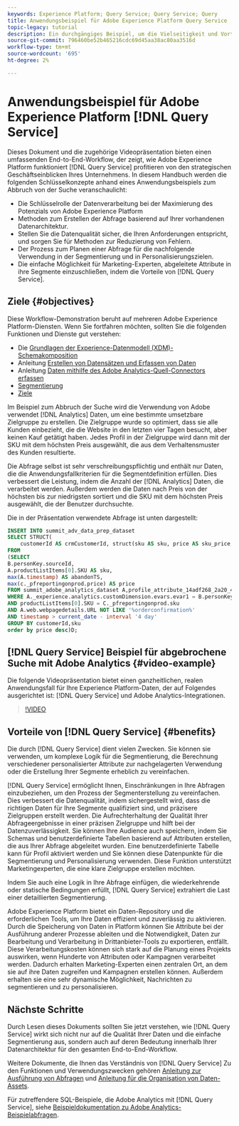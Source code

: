 ```yaml
---
keywords: Experience Platform; Query Service; Query Service; Query
title: Anwendungsbeispiel für Adobe Experience Platform Query Service
topic-legacy: tutorial
description: Ein durchgängiges Beispiel, um die Vielseitigkeit und Vorteile von Adobe Experience Platform Query Service zu demonstrieren.
source-git-commit: 796460be52b465216cdc69d45aa38ac80aa3516d
workflow-type: tm+mt
source-wordcount: '695'
ht-degree: 2%

---
```


# Anwendungsbeispiel für Adobe Experience Platform [!DNL Query Service]

Dieses Dokument und die zugehörige Videopräsentation bieten einen umfassenden End-to-End-Workflow, der zeigt, wie Adobe Experience Platform funktioniert [!DNL Query Service] profitieren von den strategischen Geschäftseinblicken Ihres Unternehmens. In diesem Handbuch werden die folgenden Schlüsselkonzepte anhand eines Anwendungsbeispiels zum Abbruch von der Suche veranschaulicht:

* Die Schlüsselrolle der Datenverarbeitung bei der Maximierung des Potenzials von Adobe Experience Platform
* Methoden zum Erstellen der Abfrage basierend auf Ihrer vorhandenen Datenarchitektur.
* Stellen Sie die Datenqualität sicher, die Ihren Anforderungen entspricht, und sorgen Sie für Methoden zur Reduzierung von Fehlern.
* Der Prozess zum Planen einer Abfrage für die nachfolgende Verwendung in der Segmentierung und in Personalisierungszielen.
* Die einfache Möglichkeit für Marketing-Experten, abgeleitete Attribute in ihre Segmente einzuschließen, indem die Vorteile von [!DNL Query Service].

## Ziele {#objectives}

Diese Workflow-Demonstration beruht auf mehreren Adobe Experience Platform-Diensten. Wenn Sie fortfahren möchten, sollten Sie die folgenden Funktionen und Dienste gut verstehen:

* Die [Grundlagen der Experience-Datenmodell (XDM)-Schemakomposition](../../xdm/schema/composition.md)
* Anleitung [Erstellen von Datensätzen und Erfassen von Daten](https://experienceleague.adobe.com/docs/platform-learn/tutorials/data-ingestion/create-datasets-and-ingest-data.html?lang=de)
* Anleitung [Daten mithilfe des Adobe Analytics-Quell-Connectors erfassen](https://experienceleague.adobe.com/docs/platform-learn/tutorials/sources/ingest-data-from-adobe-analytics.html?lang=de)
* [Segmentierung](../../segmentation/home.md)
* [Ziele](../../destinations/home.md)

Im Beispiel zum Abbruch der Suche wird die Verwendung von Adobe verwendet [!DNL Analytics] Daten, um eine bestimmte umsetzbare Zielgruppe zu erstellen. Die Zielgruppe wurde so optimiert, dass sie alle Kunden einbezieht, die die Website in den letzten vier Tagen besucht, aber keinen Kauf getätigt haben. Jedes Profil in der Zielgruppe wird dann mit der SKU mit dem höchsten Preis ausgewählt, die aus dem Verhaltensmuster des Kunden resultierte.

Die Abfrage selbst ist sehr verschreibungspflichtig und enthält nur Daten, die die Anwendungsfallkriterien für die Segmentdefinition erfüllen. Dies verbessert die Leistung, indem die Anzahl der [!DNL Analytics] Daten, die verarbeitet werden. Außerdem werden die Daten nach Preis von der höchsten bis zur niedrigsten sortiert und die SKU mit dem höchsten Preis ausgewählt, die der Benutzer durchsuchte.

Die in der Präsentation verwendete Abfrage ist unten dargestellt:

```sql
INSERT INTO summit_adv_data_prep_dataset
SELECT STRUCT(
    customerId AS crmCustomerId, struct(sku AS sku, price AS sku_price, abandonTS AS abandonTS) AS abandonBrowse) AS _pfreportingonprod
FROM
(SELECT
B.personKey.sourceId,
A.productListItems[0].SKU AS sku,
max(A.timestamp) AS abandonTS,
max(c._pfreportingonprod.price) AS price
FROM summit_adobe_analytics_dataset A,profile_attribute_14adf268_2a20_4dee_bee6_a6b0e34616a9 B,summit_product_dataset c
WHERE A._experience.analytics.customDimension.evars.evar1 = B.personKey.sourceID
AND productListItems[0].SKU = C._pfreportingonprod.sku
AND A.web.webpagedetails.URL NOT LIKE '%orderconfirmation%'
AND timestamp > current_date - interval '4 day'
GROUP BY customerId,sku
order by price desc)D;
```

## [!DNL Query Service] Beispiel für abgebrochene Suche mit Adobe Analytics {#video-example}

Die folgende Videopräsentation bietet einen ganzheitlichen, realen Anwendungsfall für Ihre Experience Platform-Daten, der auf Folgendes ausgerichtet ist: [!DNL Query Service] und Adobe Analytics-Integrationen.

>[!VIDEO](https://video.tv.adobe.com/v/342533?quality=12&learn=on)

## Vorteile von [!DNL Query Service] {#benefits}

Die durch [!DNL Query Service] dient vielen Zwecken. Sie können sie verwenden, um komplexe Logik für die Segmentierung, die Berechnung verschiedener personalisierter Attribute zur nachgelagerten Verwendung oder die Erstellung Ihrer Segmente erheblich zu vereinfachen.

[!DNL Query Service] ermöglicht Ihnen, Einschränkungen in Ihre Abfragen einzubeziehen, um den Prozess der Segmenterstellung zu vereinfachen. Dies verbessert die Datenqualität, indem sichergestellt wird, dass die richtigen Daten für Ihre Segmente qualifiziert sind, und präzisere Zielgruppen erstellt werden. Die Aufrechterhaltung der Qualität Ihrer Abfrageergebnisse in einer präzisen Zielgruppe und hilft bei der Datenzuverlässigkeit. Sie können Ihre Audience auch speichern, indem Sie Schemas und benutzerdefinierte Tabellen basierend auf Attributen erstellen, die aus Ihrer Abfrage abgeleitet wurden. Eine benutzerdefinierte Tabelle kann für Profil aktiviert werden und Sie können diese Datenpunkte für die Segmentierung und Personalisierung verwenden. Diese Funktion unterstützt Marketingexperten, die eine klare Zielgruppe erstellen möchten.

Indem Sie auch eine Logik in Ihre Abfrage einfügen, die wiederkehrende oder statische Bedingungen erfüllt, [!DNL Query Service] extrahiert die Last einer detaillierten Segmentierung.

Adobe Experience Platform bietet ein Daten-Repository und die erforderlichen Tools, um Ihre Daten effizient und zuverlässig zu aktivieren. Durch die Speicherung von Daten in Platform können Sie Attribute bei der Ausführung anderer Prozesse ableiten und die Notwendigkeit, Daten zur Bearbeitung und Verarbeitung in Drittanbieter-Tools zu exportieren, entfällt. Diese Verarbeitungskosten können sich stark auf die Planung eines Projekts auswirken, wenn Hunderte von Attributen oder Kampagnen verarbeitet werden. Dadurch erhalten Marketing-Experten einen zentralen Ort, an dem sie auf ihre Daten zugreifen und Kampagnen erstellen können. Außerdem erhalten sie eine sehr dynamische Möglichkeit, Nachrichten zu segmentieren und zu personalisieren.

## Nächste Schritte

Durch Lesen dieses Dokuments sollten Sie jetzt verstehen, wie [!DNL Query Service] wirkt sich nicht nur auf die Qualität Ihrer Daten und die einfache Segmentierung aus, sondern auch auf deren Bedeutung innerhalb Ihrer Datenarchitektur für den gesamten End-to-End-Workflow.

Weitere Dokumente, die Ihnen das Verständnis von [!DNL Query Service] Zu den Funktionen und Verwendungszwecken gehören [Anleitung zur Ausführung von Abfragen](../best-practices/writing-queries.md) und [Anleitung für die Organisation von Daten-Assets](../best-practices/organize-data-assets.md).

Für zutreffendere SQL-Beispiele, die Adobe Analytics mit [!DNL Query Service], siehe [Beispieldokumentation zu Adobe Analytics-Beispielabfragen](../sample-queries/adobe-analytics.md).
